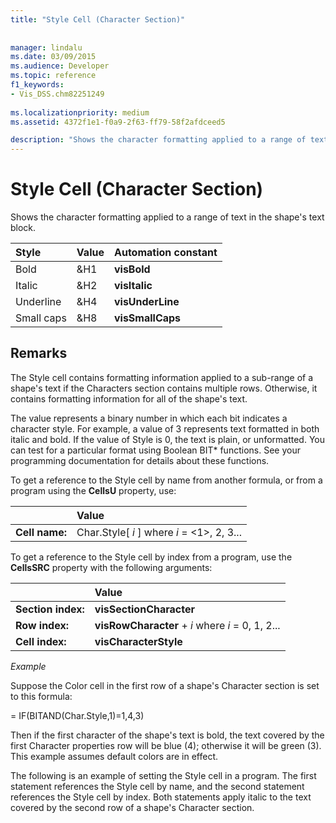 ```yaml
---
title: "Style Cell (Character Section)"
 
 
manager: lindalu
ms.date: 03/09/2015
ms.audience: Developer
ms.topic: reference
f1_keywords:
- Vis_DSS.chm82251249
 
ms.localizationpriority: medium
ms.assetid: 4372f1e1-f0a9-2f63-ff79-58f2afdceed5

description: "Shows the character formatting applied to a range of text in the shape's text block."
---
```


# Style Cell (Character Section)

Shows the character formatting applied to a range of text in the shape's text block.
  
|**Style**|**Value**|**Automation constant**|
|:-----|:-----|:-----|
| Bold  <br/> | &amp;H1  <br/> |**visBold** <br/> |
| Italic  <br/> | &amp;H2  <br/> |**visItalic** <br/> |
| Underline  <br/> | &amp;H4  <br/> |**visUnderLine** <br/> |
| Small caps  <br/> | &amp;H8  <br/> |**visSmallCaps** <br/> |
   
## Remarks

The Style cell contains formatting information applied to a sub-range of a shape's text if the Characters section contains multiple rows. Otherwise, it contains formatting information for all of the shape's text.
  
The value represents a binary number in which each bit indicates a character style. For example, a value of 3 represents text formatted in both italic and bold. If the value of Style is 0, the text is plain, or unformatted. You can test for a particular format using Boolean BIT\* functions. See your programming documentation for details about these functions.
  
To get a reference to the Style cell by name from another formula, or from a program using the **CellsU** property, use: 
  
||Value |
|:-----|:-----|
| **Cell name:**  <br/> | Char.Style[  *i*  ]            where  *i*  = <1>, 2, 3... |
   
To get a reference to the Style cell by index from a program, use the **CellsSRC** property with the following arguments: 
  
||Value |
|:-----|:-----|
| **Section index:**  <br/> |**visSectionCharacter** <br/> |
| **Row index:**  <br/> |**visRowCharacter** +  *i*            where  *i*  = 0, 1, 2... |
| **Cell index:**  <br/> |**visCharacterStyle** <br/> |
   
 *Example* 
  
Suppose the Color cell in the first row of a shape's Character section is set to this formula:
  
= IF(BITAND(Char.Style,1)=1,4,3)
  
Then if the first character of the shape's text is bold, the text covered by the first Character properties row will be blue (4); otherwise it will be green (3). This example assumes default colors are in effect.
  
The following is an example of setting the Style cell in a program. The first statement references the Style cell by name, and the second statement references the Style cell by index. Both statements apply italic to the text covered by the second row of a shape's Character section.
  

